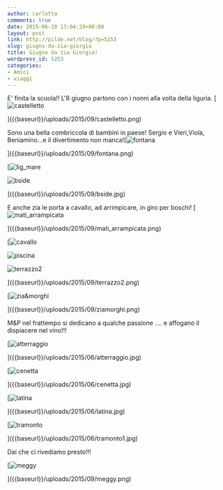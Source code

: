 ```yaml
---
author: carlotta
comments: true
date: 2015-06-28 13:04:29+00:00
layout: post
link: http://pilde.net/blog/?p=5253
slug: giugno-da-zia-giorgia
title: Giugno da zia Giorgia!
wordpress_id: 5253
categories:
- Amici
- viaggi
---
```


E' finita la scuola!! L'8 giugno partono con i nonni alla volta della liguria. [![castelletto]({{baseurl}}/uploads/2015/09/castelletto.png)


]({{baseurl}}/uploads/2015/09/castelletto.png)


Sono una bella combriccola di bambini in paese! Sergio e Vieri,Viola, Beniamino...e il divertimento non manca![![fontana]({{baseurl}}/uploads/2015/09/fontana.png)


]({{baseurl}}/uploads/2015/09/fontana.png)


 [![lig_mare]({{baseurl}}/uploads/2015/09/lig_mare.png)


![bside]({{baseurl}}/uploads/2015/09/bside.jpg)


]({{baseurl}}/uploads/2015/09/bside.jpg)


E anche zia le porta a cavallo, ad arrimpicare, in giro per boschi! [![mati_arrampicata]({{baseurl}}/uploads/2015/09/mati_arrampicata.png)


]({{baseurl}}/uploads/2015/09/mati_arrampicata.png)


[![cavallo]({{baseurl}}/uploads/2015/09/cavallo.jpg)


![piscina]({{baseurl}}/uploads/2015/06/piscina.jpg)


![terrazzo2]({{baseurl}}/uploads/2015/09/terrazzo2.png)


]({{baseurl}}/uploads/2015/09/terrazzo2.png)


 [![zia&morghi]({{baseurl}}/uploads/2015/09/ziamorghi.png)


]({{baseurl}}/uploads/2015/09/ziamorghi.png)


M&P nel frattempo si dedicano a qualche passione .... e affogano il dispiacere nel vino!!!

[![atterraggio]({{baseurl}}/uploads/2015/06/atterraggio.jpg)


]({{baseurl}}/uploads/2015/06/atterraggio.jpg)


[![cenetta]({{baseurl}}/uploads/2015/06/cenetta.jpg)


]({{baseurl}}/uploads/2015/06/cenetta.jpg)


[![latina]({{baseurl}}/uploads/2015/06/latina.jpg)


]({{baseurl}}/uploads/2015/06/latina.jpg)


[![tramonto]({{baseurl}}/uploads/2015/06/tramonto1.jpg)


]({{baseurl}}/uploads/2015/06/tramonto1.jpg)


Dai che ci rivediamo presto!!!

[![meggy]({{baseurl}}/uploads/2015/09/meggy.png)


]({{baseurl}}/uploads/2015/09/meggy.png)



